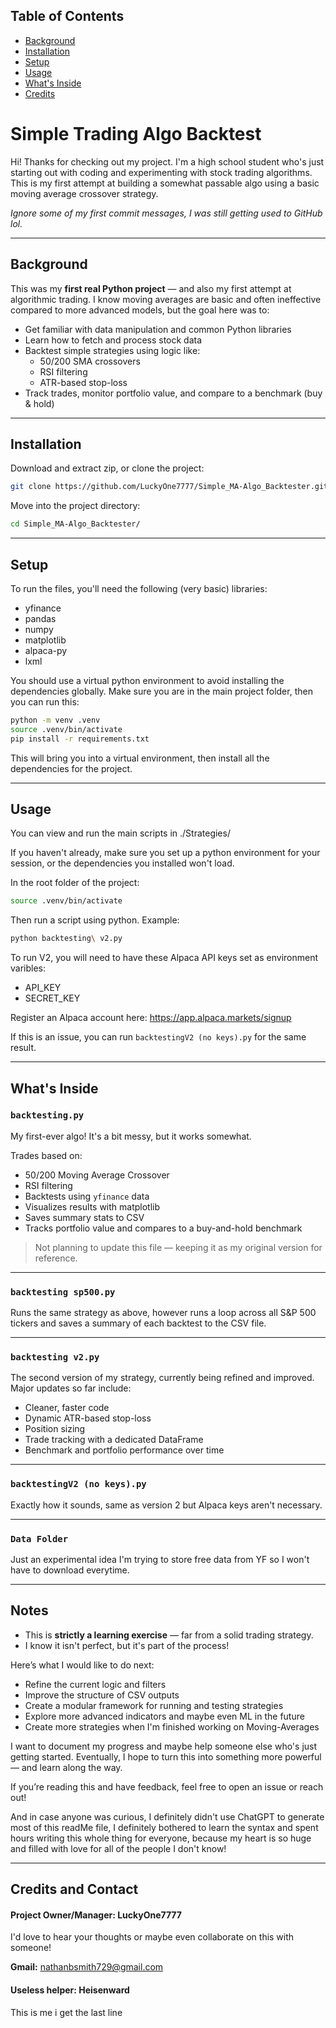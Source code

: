 ## Table of Contents
- [Background](##background)
- [Installation](##installation)
- [Setup](##setup)
- [Usage](##usage)
- [What's Inside](##whats-inside)
- [Credits](##credits-and-contact)


# Simple Trading Algo Backtest

Hi! Thanks for checking out my project. I'm a high school student who's just starting out with coding and experimenting with stock trading algorithms. This is my first attempt at building a somewhat passable algo using a basic moving average crossover strategy.

*Ignore some of my first commit messages, I was still getting used to GitHub lol.*

---

## Background

This was my **first real Python project** — and also my first attempt at algorithmic trading. I know moving averages are basic and often ineffective compared to more advanced models, but the goal here was to:

- Get familiar with data manipulation and common Python libraries
- Learn how to fetch and process stock data
- Backtest simple strategies using logic like:
  - 50/200 SMA crossovers
  - RSI filtering
  - ATR-based stop-loss
- Track trades, monitor portfolio value, and compare to a benchmark (buy & hold)

---

## Installation

Download and extract zip, or clone the project:
```bash
git clone https://github.com/LuckyOne7777/Simple_MA-Algo_Backtester.git
```
Move into the project directory:
```bash
cd Simple_MA-Algo_Backtester/
```

---

## Setup

To run the files, you'll need the following (very basic) libraries:

- yfinance
- pandas
- numpy
- matplotlib
- alpaca-py
- lxml

You should use a virtual python environment to avoid installing the dependencies globally. Make sure you are in the main project folder, then you can run this:
```bash
python -m venv .venv
source .venv/bin/activate
pip install -r requirements.txt
```

This will bring you into a virtual environment, then install all the dependencies for the project.

---

## Usage

You can view and run the main scripts in ./Strategies/

If you haven't already, make sure you set up a python environment for your session, or the dependencies you installed won't load.

In the root folder of the project:
```bash
source .venv/bin/activate
```

Then run a script using python. Example:
```bash
python backtesting\ v2.py
```

To run V2, you will need to have these Alpaca API keys set as environment varibles:
- API_KEY
- SECRET_KEY

Register an Alpaca account here: https://app.alpaca.markets/signup

If this is an issue, you can run `backtestingV2 (no keys).py` for the same result.

---

## What's Inside

### `backtesting.py`
My first-ever algo! It's a bit messy, but it works somewhat.

Trades based on:
- 50/200 Moving Average Crossover
- RSI filtering
- Backtests using `yfinance` data
- Visualizes results with matplotlib
- Saves summary stats to CSV
- Tracks portfolio value and compares to a buy-and-hold benchmark

> Not planning to update this file — keeping it as my original version for reference.

---

### `backtesting sp500.py`
Runs the same strategy as above, however runs a loop across all S&P 500 tickers and saves a summary of each backtest to the CSV file.

---

### `backtesting v2.py`
The second version of my strategy, currently being refined and improved. Major updates so far include:

- Cleaner, faster code
- Dynamic ATR-based stop-loss
- Position sizing
- Trade tracking with a dedicated DataFrame
- Benchmark and portfolio performance over time

---

### `backtestingV2 (no keys).py`

Exactly how it sounds, same as version 2 but Alpaca keys aren't necessary.

---

### `Data Folder`

Just an experimental idea I'm trying to store free data from YF so I won't have to download everytime.

---

## Notes

- This is **strictly a learning exercise** — far from a solid trading strategy.
- I know it isn't perfect, but it's part of the process!

Here’s what I would like to do next:

- Refine the current logic and filters
- Improve the structure of CSV outputs
- Create a modular framework for running and testing strategies
- Explore more advanced indicators and maybe even ML in the future
- Create more strategies when I'm finished working on Moving-Averages

I want to document my progress and maybe help someone else who's just getting started.
Eventually, I hope to turn this into something more powerful — and learn along the way.

If you’re reading this and have feedback, feel free to open an issue or reach out!

And in case anyone was curious, I definitely didn't use ChatGPT to generate most of this readMe file, I definitely bothered to learn the syntax and spent hours writing this whole thing for everyone, because my heart is so huge and filled with love for all of the people I don't know!

---

## Credits and Contact

#### Project Owner/Manager: LuckyOne7777

I'd love to hear your thoughts or maybe even collaborate on this with someone!

**Gmail:** nathanbsmith729@gmail.com

#### Useless helper: Heisenward

This is me i get the last line
